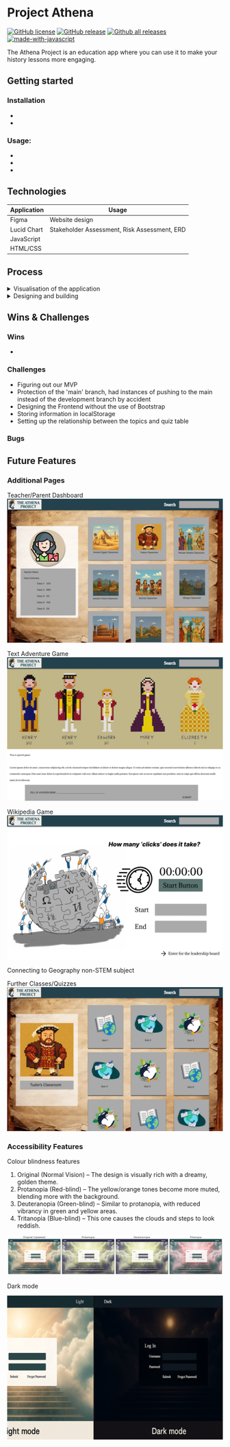 <!-- FYI: https://github.com/getfutureproof/fp_guides_wiki/wiki/Writing-READMEs -->

# Project Athena
[![GitHub license](https://img.shields.io/github/license/Naereen/StrapDown.js.svg)](https://github.com/Naereen/StrapDown.js/blob/master/LICENSE)
[![GitHub release](https://img.shields.io/github/release/Naereen/StrapDown.js.svg)](https://GitHub.com/Naereen/StrapDown.js/releases/)
[![Github all releases](https://img.shields.io/github/downloads/Naereen/StrapDown.js/total.svg)](https://GitHub.com/Naereen/StrapDown.js/releases/)
[![made-with-javascript](https://img.shields.io/badge/Made%20with-JavaScript-1f425f.svg)](https://www.javascript.com)


The Athena Project is an education app where you can use it to make your history lessons more engaging.


## Getting started


### Installation
- 
- 

### Usage:
-
-
-


## Technologies

| Application | Usage |
| ----------- | ----------- |
| Figma | Website design |
| Lucid Chart | Stakeholder Assessment, Risk  Assessment, ERD |
| JavaScript | |
| HTML/CSS | |


## Process
<!-- API documentation  -->
<details>
<summary> Visualisation of the application </summary>
    <br> 1. Agreed on the non-STEM subject of our focus
    <br> 2. Brainstormed the activities
    <br> 3. Mapped out the pages of our application
    <br> 4. Finalised and agreed our MVP 
    <br> 5. Segregation of duties
</details>
<details>
<summary> Designing and building </summary>
    <br> - On Figma, we built the website pages
    <br> - Using the pages we designed, we extracted the main functions and data points
    <br> - Discussed and agreed on the linkages of each data and functions
    <br> - Built the ERD and generated the datasets
    <br> - Created the assets needed for the application
    <br> - Began working on each page and creating the functions, testing along the way
</details>


## Wins & Challenges

### Wins
- 


### Challenges
- Figuring out our MVP
- Protection of the 'main' branch, had instances of pushing to the main instead of the development branch by accident
- Designing the Frontend without the use of Bootstrap
- Storing information in localStorage
- Setting up the relationship between the topics and quiz table



### Bugs



## Future Features

### Additional Pages

Teacher/Parent Dashboard
![Teacher/Parent Dashboard](/client/assets/Presentation%20Assets/Future%20Features/Teacher_Parents%20Dashboard.jpg "Teacher/Parent dashboard")

Text Adventure Game
![Text Adventure Game](/client/assets/Presentation%20Assets/Future%20Features/Game%20(Text%20Adventure).jpg "Text adventure game preview")


Wikipedia Game
![Wikipedia Game](/client/assets/Presentation%20Assets/Future%20Features/Wiki%20Game%20Page.jpg "Wikipedia Game page preview")

Connecting to Geography non-STEM subject


Further Classes/Quizzes
![Topic's Page](/client/assets/Presentation%20Assets/Future%20Features/Topic's%20Page.JPG "Topic's page with more quizzes")

### Accessibility Features

Colour blindness features

1. Original (Normal Vision) – The design is visually rich with a dreamy, golden theme.
2. Protanopia (Red-blind) – The yellow/orange tones become more muted, blending more with the background.
3. Deuteranopia (Green-blind) – Similar to protanopia, with reduced vibrancy in green and yellow areas.
4. Tritanopia (Blue-blind) – This one causes the clouds and steps to look reddish.

![Colour Blind Pages](/client/assets/Presentation%20Assets/Future%20Features/Color%20Blind%20Accessibility%20Check%20(Log%20in%20Page).png "Log in page that are colour blind friendly")

Dark mode

![Light/Dark Mode Log in Page preview](/client/assets/Presentation%20Assets/Future%20Features/Light_Dark%20Mode%20Comparison.png "Light and Dark mode comparison for the log in page")

